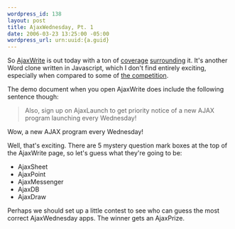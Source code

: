```yaml
--- 
wordpress_id: 138
layout: post
title: AjaxWednesday, Pt. 1
date: 2006-03-23 13:25:00 -05:00
wordpress_url: urn:uuid:{a.guid}
---
```

<p>So <a href="http://www.ajaxwrite.com/" title="AjaxWrite">AjaxWrite</a> is out today with a ton of <a href="http://gigaom.com/2006/03/22/meet-ajax-write/" title="Meet Ajax Write">coverage</a> <a href="http://www.techcrunch.com/2006/03/23/1119/" title="AjaxWrite, the Newest Ajax Office Entrant">surrounding</a> it.  It's another Word clone written in Javascript, which I don't find entirely exciting, especially when compared to some of <a href="http://www.writely.com" title="Writely">the competition</a>.</p>

<p>The demo document when you open AjaxWrite does include the following sentence though:</p>

<blockquote>
    <p>Also, sign up on AjaxLaunch to get priority notice of a new AJAX program launching every Wednesday!</p>
</blockquote>

<p>Wow, a new AJAX program every Wednesday!</p>

<p>Well, that's exciting.  There are 5 mystery question mark boxes at the top of the AjaxWrite page, so let's guess what they're going to be:</p>

<ul>
<li>AjaxSheet</li>
<li>AjaxPoint</li>
<li>AjaxMessenger</li>
<li>AjaxDB</li>
<li>AjaxDraw</li>
</ul>

<p>Perhaps we should set up a little contest to see who can guess the most correct AjaxWednesday apps.  The winner gets an AjaxPrize.</p>
